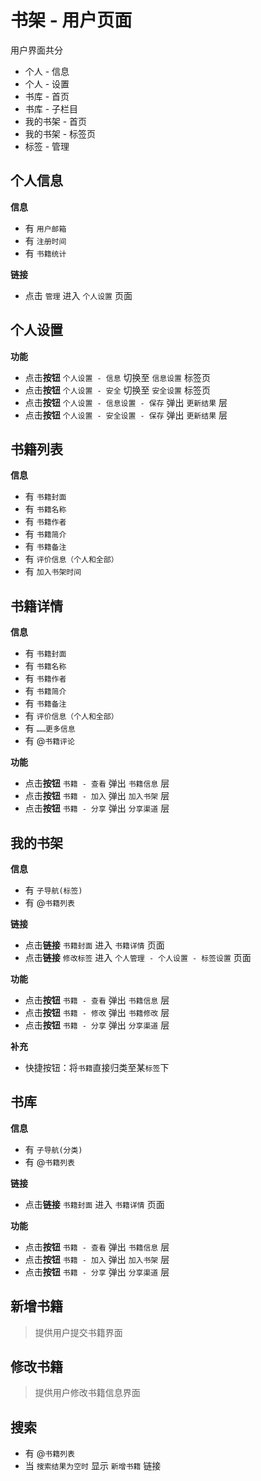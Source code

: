 # 书架 - 用户页面
用户界面共分

- 个人 - 信息
- 个人 - 设置
- 书库 - 首页
- 书库 - 子栏目
- 我的书架 - 首页
- 我的书架 - 标签页
- 标签 - 管理














## 个人信息
**信息**
- 有 `用户邮箱`
- 有 `注册时间`
- 有 `书籍统计`

**链接**
- 点击 `管理` 进入 `个人设置` 页面

## 个人设置

**功能**
- 点击**按钮** `个人设置 - 信息` 切换至 `信息设置` 标签页
- 点击**按钮** `个人设置 - 安全` 切换至 `安全设置` 标签页
- 点击**按钮** `个人设置 - 信息设置 - 保存` 弹出 `更新结果` 层
- 点击**按钮** `个人设置 - 安全设置 - 保存` 弹出 `更新结果` 层


## 书籍列表
**信息**

- 有 `书籍封面`
- 有 `书籍名称`
- 有 `书籍作者`
- 有 `书籍简介`
- 有 `书籍备注`
- 有 `评价信息（个人和全部）`
- 有 `加入书架时间`


## 书籍详情
**信息**

- 有 `书籍封面`
- 有 `书籍名称`
- 有 `书籍作者`
- 有 `书籍简介`
- 有 `书籍备注`
- 有 `评价信息（个人和全部）`
- 有 `……更多信息`
- 有 @`书籍评论`

**功能**

- 点击**按钮** `书籍 - 查看` 弹出 `书籍信息` 层
- 点击**按钮** `书籍 - 加入` 弹出 `加入书架` 层
- 点击**按钮** `书籍 - 分享` 弹出 `分享渠道` 层


## 我的书架
**信息**

- 有 `子导航(标签)`
- 有 @`书籍列表`

**链接**

- 点击**链接** `书籍封面` 进入 `书籍详情` 页面
- 点击**链接** `修改标签` 进入 `个人管理 - 个人设置 - 标签设置` 页面

**功能**

- 点击**按钮** `书籍 - 查看` 弹出 `书籍信息` 层
- 点击**按钮** `书籍 - 修改` 弹出 `书籍修改` 层
- 点击**按钮** `书籍 - 分享` 弹出 `分享渠道` 层

**补充**

- 快捷按钮：将`书籍`直接归类至某`标签`下

## 书库
**信息**

- 有 `子导航(分类)`
- 有 @`书籍列表`

**链接**

- 点击**链接** `书籍封面` 进入 `书籍详情` 页面

**功能**

- 点击**按钮** `书籍 - 查看` 弹出 `书籍信息` 层
- 点击**按钮** `书籍 - 加入` 弹出 `加入书架` 层
- 点击**按钮** `书籍 - 分享` 弹出 `分享渠道` 层


## 新增书籍
> 提供用户提交书籍界面

## 修改书籍
> 提供用户修改书籍信息界面

## 搜索

- 有 @`书籍列表`
- 当 `搜索结果为空时` 显示 `新增书籍` 链接
